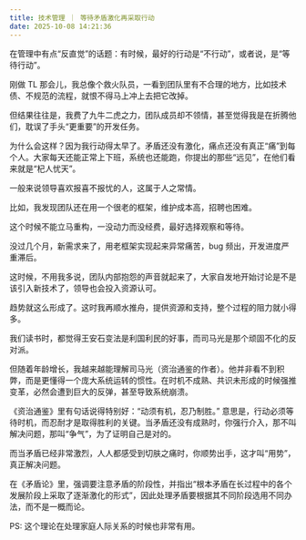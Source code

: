 ```yaml
---
title: 技术管理 ｜ 等待矛盾激化再采取行动
date: 2025-10-08 14:21:36
---
```


在管理中有点“反直觉”的话题：有时候，最好的行动是“不行动”，或者说，是“等待行动”。

刚做 TL 那会儿，我总像个救火队员，一看到团队里有不合理的地方，比如技术债、不规范的流程，就恨不得马上冲上去把它改掉。

但结果往往是，我费了九牛二虎之力，团队成员却不领情，甚至觉得我是在折腾他们，耽误了手头“更重要”的开发任务。

为什么会这样？因为我行动得太早了。矛盾还没有激化，痛点还没有真正“痛”到每个人。大家每天还能正常上下班，系统也还能跑，你提出的那些“远见”，在他们看来就是“杞人忧天”。

一般来说领导喜欢报喜不报忧的人，这属于人之常情。

比如，我发现团队还在用一个很老的框架，维护成本高，招聘也困难。

这个时候不能立马重构，一没动力而没经费，最好选择观察和等待。

没过几个月，新需求来了，用老框架实现起来异常痛苦，bug 频出，开发进度严重滞后。

这时候，不用我多说，团队内部抱怨的声音就起来了，大家自发地开始讨论是不是该引入新技术了，领导也会投入资源认可。

趋势就这么形成了。这时我再顺水推舟，提供资源和支持，整个过程的阻力就小得多。

我们读书时，都觉得王安石变法是利国利民的好事，而司马光是那个顽固不化的反对派。

但随着年龄增长，我越来越能理解司马光（资治通鉴的作者）。他并非看不到积弊，而是更懂得一个庞大系统运转的惯性。在时机不成熟、共识未形成的时候强推变革，必然会遭到巨大的反弹，甚至导致系统崩溃。

《资治通鉴》里有句话说得特别好：“动须有机，忍乃制胜。” 意思是，行动必须等待时机，而忍耐才是取得胜利的关键。当矛盾还没有成熟时，你强行介入，那不叫解决问题，那叫“争气”，为了证明自己是对的。

而当矛盾已经非常激烈，人人都感受到切肤之痛时，你顺势出手，这才叫“用势”，真正解决问题。

在《矛盾论》里，强调要注意矛盾的阶段性，并指出“根本矛盾在长过程中的各个发展阶段上采取了逐渐激化的形式”，因此处理矛盾要根据其不同阶段选用不同办法，而不是一概而论。

PS: 这个理论在处理家庭人际关系的时候也非常有用。